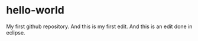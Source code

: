 # hello-world
My first github repository.
And this is my first edit.
And this is an edit done in eclipse.
